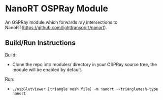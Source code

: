 NanoRT OSPRay Module
====================

An OSPRay module which forwards ray intersections to 
NanoRT(https://github.com/lighttransport/nanort).

Build/Run Instructions
----------------------

Build:

-   Clone the repo into modules/ directory in your OSPRay source tree, the
module will be enabled by default.

Run:

-   ```./ospGlutViewer [triangle mesh file] -m nanort --trianglemesh-type nanort```
